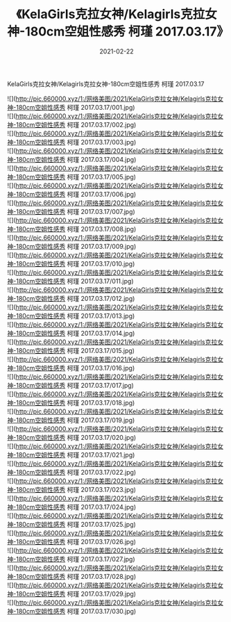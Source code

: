 ﻿---
layout: post
title:  《KelaGirls克拉女神/Kelagirls克拉女神-180cm空姐性感秀 柯瑾 2017.03.17》
date:   2021-02-22
img: http://pic.660000.xyz/1:/网络美图/2021/KelaGirls克拉女神/Kelagirls克拉女神-180cm空姐性感秀 柯瑾 2017.03.17/000.jpg
categories: [美女, 清纯, 唯美]
---

KelaGirls克拉女神/Kelagirls克拉女神-180cm空姐性感秀 柯瑾 2017.03.17

 ![](http://pic.660000.xyz/1:/网络美图/2021/KelaGirls克拉女神/Kelagirls克拉女神-180cm空姐性感秀 柯瑾 2017.03.17/001.jpg) <br>![](http://pic.660000.xyz/1:/网络美图/2021/KelaGirls克拉女神/Kelagirls克拉女神-180cm空姐性感秀 柯瑾 2017.03.17/002.jpg) <br>![](http://pic.660000.xyz/1:/网络美图/2021/KelaGirls克拉女神/Kelagirls克拉女神-180cm空姐性感秀 柯瑾 2017.03.17/003.jpg) <br>![](http://pic.660000.xyz/1:/网络美图/2021/KelaGirls克拉女神/Kelagirls克拉女神-180cm空姐性感秀 柯瑾 2017.03.17/004.jpg) <br>![](http://pic.660000.xyz/1:/网络美图/2021/KelaGirls克拉女神/Kelagirls克拉女神-180cm空姐性感秀 柯瑾 2017.03.17/005.jpg) <br>![](http://pic.660000.xyz/1:/网络美图/2021/KelaGirls克拉女神/Kelagirls克拉女神-180cm空姐性感秀 柯瑾 2017.03.17/006.jpg) <br>![](http://pic.660000.xyz/1:/网络美图/2021/KelaGirls克拉女神/Kelagirls克拉女神-180cm空姐性感秀 柯瑾 2017.03.17/007.jpg) <br>![](http://pic.660000.xyz/1:/网络美图/2021/KelaGirls克拉女神/Kelagirls克拉女神-180cm空姐性感秀 柯瑾 2017.03.17/008.jpg) <br>![](http://pic.660000.xyz/1:/网络美图/2021/KelaGirls克拉女神/Kelagirls克拉女神-180cm空姐性感秀 柯瑾 2017.03.17/009.jpg) <br>![](http://pic.660000.xyz/1:/网络美图/2021/KelaGirls克拉女神/Kelagirls克拉女神-180cm空姐性感秀 柯瑾 2017.03.17/010.jpg) <br>![](http://pic.660000.xyz/1:/网络美图/2021/KelaGirls克拉女神/Kelagirls克拉女神-180cm空姐性感秀 柯瑾 2017.03.17/011.jpg) <br>![](http://pic.660000.xyz/1:/网络美图/2021/KelaGirls克拉女神/Kelagirls克拉女神-180cm空姐性感秀 柯瑾 2017.03.17/012.jpg) <br>![](http://pic.660000.xyz/1:/网络美图/2021/KelaGirls克拉女神/Kelagirls克拉女神-180cm空姐性感秀 柯瑾 2017.03.17/013.jpg) <br>![](http://pic.660000.xyz/1:/网络美图/2021/KelaGirls克拉女神/Kelagirls克拉女神-180cm空姐性感秀 柯瑾 2017.03.17/014.jpg) <br>![](http://pic.660000.xyz/1:/网络美图/2021/KelaGirls克拉女神/Kelagirls克拉女神-180cm空姐性感秀 柯瑾 2017.03.17/015.jpg) <br>![](http://pic.660000.xyz/1:/网络美图/2021/KelaGirls克拉女神/Kelagirls克拉女神-180cm空姐性感秀 柯瑾 2017.03.17/016.jpg) <br>![](http://pic.660000.xyz/1:/网络美图/2021/KelaGirls克拉女神/Kelagirls克拉女神-180cm空姐性感秀 柯瑾 2017.03.17/017.jpg) <br>![](http://pic.660000.xyz/1:/网络美图/2021/KelaGirls克拉女神/Kelagirls克拉女神-180cm空姐性感秀 柯瑾 2017.03.17/018.jpg) <br>![](http://pic.660000.xyz/1:/网络美图/2021/KelaGirls克拉女神/Kelagirls克拉女神-180cm空姐性感秀 柯瑾 2017.03.17/019.jpg) <br>![](http://pic.660000.xyz/1:/网络美图/2021/KelaGirls克拉女神/Kelagirls克拉女神-180cm空姐性感秀 柯瑾 2017.03.17/020.jpg) <br>![](http://pic.660000.xyz/1:/网络美图/2021/KelaGirls克拉女神/Kelagirls克拉女神-180cm空姐性感秀 柯瑾 2017.03.17/021.jpg) <br>![](http://pic.660000.xyz/1:/网络美图/2021/KelaGirls克拉女神/Kelagirls克拉女神-180cm空姐性感秀 柯瑾 2017.03.17/022.jpg) <br>![](http://pic.660000.xyz/1:/网络美图/2021/KelaGirls克拉女神/Kelagirls克拉女神-180cm空姐性感秀 柯瑾 2017.03.17/023.jpg) <br>![](http://pic.660000.xyz/1:/网络美图/2021/KelaGirls克拉女神/Kelagirls克拉女神-180cm空姐性感秀 柯瑾 2017.03.17/024.jpg) <br>![](http://pic.660000.xyz/1:/网络美图/2021/KelaGirls克拉女神/Kelagirls克拉女神-180cm空姐性感秀 柯瑾 2017.03.17/025.jpg) <br>![](http://pic.660000.xyz/1:/网络美图/2021/KelaGirls克拉女神/Kelagirls克拉女神-180cm空姐性感秀 柯瑾 2017.03.17/026.jpg) <br>![](http://pic.660000.xyz/1:/网络美图/2021/KelaGirls克拉女神/Kelagirls克拉女神-180cm空姐性感秀 柯瑾 2017.03.17/027.jpg) <br>![](http://pic.660000.xyz/1:/网络美图/2021/KelaGirls克拉女神/Kelagirls克拉女神-180cm空姐性感秀 柯瑾 2017.03.17/028.jpg) <br>![](http://pic.660000.xyz/1:/网络美图/2021/KelaGirls克拉女神/Kelagirls克拉女神-180cm空姐性感秀 柯瑾 2017.03.17/029.jpg) <br>![](http://pic.660000.xyz/1:/网络美图/2021/KelaGirls克拉女神/Kelagirls克拉女神-180cm空姐性感秀 柯瑾 2017.03.17/030.jpg) <br>